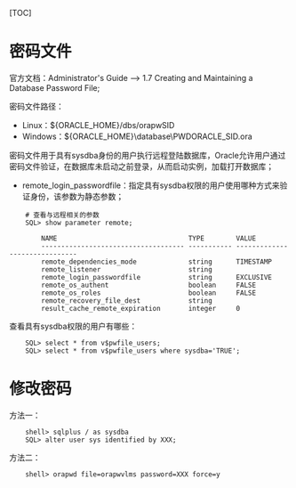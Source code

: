 [TOC]

# 密码文件

官方文档：Administrator's Guide --> 1.7 Creating and Maintaining a Database Password File;

密码文件路径：

* Linux：${ORACLE_HOME}/dbs/orapwSID
* Windows：${ORACLE_HOME}\database\PWDORACLE_SID.ora

密码文件用于具有sysdba身份的用户执行远程登陆数据库，Oracle允许用户通过密码文件验证，在数据库未启动之前登录，从而启动实例，加载打开数据库；

* remote_login_passwordfile：指定具有sysdba权限的用户使用哪种方式来验证身份，该参数为静态参数；

```
    # 查看与远程相关的参数
    SQL> show parameter remote;

        NAME                                 TYPE        VALUE
        ------------------------------------ ----------- ------------------------------
        remote_dependencies_mode             string      TIMESTAMP
        remote_listener                      string
        remote_login_passwordfile            string      EXCLUSIVE
        remote_os_authent                    boolean     FALSE
        remote_os_roles                      boolean     FALSE
        remote_recovery_file_dest            string
        result_cache_remote_expiration       integer     0
```

查看具有sysdba权限的用户有哪些：

```
    SQL> select * from v$pwfile_users;
    SQL> select * from v$pwfile_users where sysdba='TRUE';
```

# 修改密码

方法一：

```
    shell> sqlplus / as sysdba
    SQL> alter user sys identified by XXX;
```

方法二：

```
    shell> orapwd file=orapwvlms password=XXX force=y
```